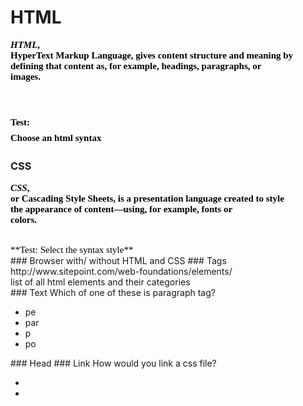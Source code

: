 # HTML
<span id="docs-internal-guid-d499e770-7436-1deb-17ec-631fa62e6aa6"><font face="serif">

<span style="font-size:15px;font-family:Verdana;color:#000000;background-color:#ffffff;font-weight:bold;font-style:italic;font-variant:normal;text-decoration:none;vertical-align:baseline;white-space:pre-wrap;">HTML</span><span style="font-size:15px;font-family:Verdana;color:#000000;background-color:#ffffff;font-weight:bold;font-style:normal;font-variant:normal;text-decoration:none;vertical-align:baseline;white-space:pre-wrap;">, HyperText Markup Language, gives content structure and meaning by defining that content as, for example, headings, paragraphs, or images.</span>

<span style="color: rgb(0, 0, 0); font-family: Verdana; font-size: 15px; font-weight: bold; line-height: 1.63636363636364; white-space: pre-wrap;">  
</span>

<span style="color: rgb(0, 0, 0); font-family: Verdana; font-size: 15px; font-weight: bold; line-height: 1.63636363636364; white-space: pre-wrap;">Test: Choose an html syntax </span>

</font></span>
### CSS
<span style="font-size: 15px; font-family: Verdana; color: rgb(0, 0, 0); font-weight: bold; font-style: italic; vertical-align: baseline; white-space: pre-wrap;">CSS</span><span style="font-size: 15px; font-family: Verdana; color: rgb(0, 0, 0); font-weight: bold; vertical-align: baseline; white-space: pre-wrap;">, or Cascading Style Sheets, is a presentation language created to style the appearance of content—using, for example, fonts or colors.</span>

<div><span style="font-size: 15px; font-family: Verdana; color: rgb(0, 0, 0); font-weight: bold; vertical-align: baseline; white-space: pre-wrap;">  
</span></div>

<div><font color="#000000" face="Verdana"><span style="font-size: 15px; white-space: pre-wrap;">**Test: Select the syntax style**</span></font></div>
### Browser with/ without HTML and CSS
### Tags
http://www.sitepoint.com/web-foundations/elements/

<div>list of all html elements and their categories</div>
### Text
Which of one of these is paragraph tag?

<div>

*   pe
*   par
*   p
*   po

</div>
### Head
### Link
How would you link a css file?

<div>

*   <link type="text/css">
*   <script>
*   ddd
*   ddd

</div>
### Selectors
Reference an HTML element and then apply a style
### Universal
How would you style a p tag?

<div>

*   #p {   }
*   .p {   }
*   $p {   }
*   p { }

</div>
### Styles
### Color
### image and media
### img
### Structural
### Header
### Nav
### Section
### Box Model
### Box
# Box properties
### Styles
### Attributes
add some extra information to your elements
### ID
### Class
### Background-color
### Table
### List
### ul
### li
### ol
### css tricks and hacks
http://css-tricks.com/snippets/css/
### layout
http://www.sitepoint.com/web-foundations/layout/
### Footer
### Div
### Font-size
